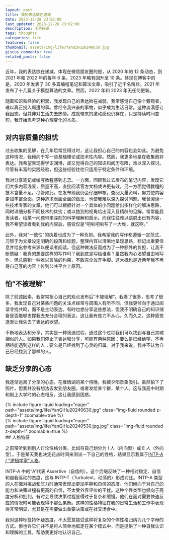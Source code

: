 ```yaml
---
layout: post
title: 我的表达欲在递减
date: 2023-12-28 23:02:00
last_updated: 2023-12-28 23:02:00
description: 闲言碎语
tags: thoughts
categories: life
featured: false
thumbnail: assets/img/life/YanQiHu20240630.jpg
giscus_comments: true
related_posts: false
---
```


近年，我的表达欲在递减。体现在微信朋友圈的是，从 2020 年的 12 条动态，到 2021 年和 2022 年的每年 6 条，2023 年略有回升至 10 条。体现在博客中的是，2020 年发表了 30 多篇编程笔记和算法文章，吸引了近千名粉丝。2021 年发布了十几篇关于模型算法的文章。然而，2022 年和 2023 年无任何更新。

随着知识和经验的积累，我发现自己的表达欲在减弱。我常感觉自己像个旁观者，难以真正投入周遭的事。曾经令我兴奋的事物，似乎成为生活日常。这种淡漠感让我困惑，但并非对生活失去热情。成就带来的激动感也仍存在，只是持续时间变短。我开始思考这种心理变化的本质。

## 对内容质量的担忧

过去收集的见解，在几年后常显得过时，这让我担心自己的内容也会如此。为避免这种情况，我倾向于写一些基础理论或技术性内容。然而，我更多地是在收集而非表达。我希望表现得学识渊博，却又觉得自己的知识和阅历有限，难以深入探讨。尽管有丰富的实践经验，但这些经验往往只适用于特定条件和环境。

我对分享笔记或编写教程感到忐忑。一方面，回顾我过去发布的笔记内容，发现它们大多内容浅显，质量不高，直接阅读官方文档或许更有效。另一方面觉得教程的技术含量不足。尽管如此，在发布前我仍会仔细审核，查阅大量资料，努力使内容更加丰富全面。这种追求表面全面的做法，也使我难以深入探讨问题。我曾阅读一些技术专家的文章，他们可以根据针对一个具体的小问题给出多样化的解决思路，同时详细分析不同技术的优劣；或以独到的视角给出深入且精辟的见解，常常能启发读者，给某一问题带来深刻的科学理解和启示。而我往往难以跳脱出已有内容，我不希望读者看到我的内容后，感受仅是“吧啦吧啦写了一大堆，就这啊。”

此外，我对"一致性"的执着也成为了一种负担。我希望我的写作都遵循一定范式，习惯于为文章设定明确的段落和标题，整理内容以清晰地呈现思路，标记出重要信息并给出参考来源以便读者阅读。但这种做法反而成为了一种额外的负担，让我不断质疑：我真的想要这样的写作吗？我到底是写给谁看？虽然我内心渴望自由地写作，但总感到一种难以言喻的约束，不敢完全放开手脚。这大概也是近两年我不再将自己写的内容上传到公共平台上原因。

## 怕“不被理解”

除了前述因素，我常常担心自己的观点发布后”不被理解“。我看了很多，思考了很多，我发现自己对某些问题的关注点经常与周围人有所不同，但我更倾向于通过阅读寻找共鸣，而不是主动表达。有时也想分享这些想法，但我不明确自己的知识储备是否能够支撑我去充分合理的表达，这让我有些力不从心。久而久之，这种感觉逐渐让我失去了表达的欲望。

不断地表达和分享，其实是一种筛选过程，通过这个过程我们可以找到与自己灵魂相似的人。如果我们停止了表达和分享，可能有两种原因：要么是已经绝望，不再期待能遇到这样的人；要么是已经找到了心灵的归属。对于我来说，我并不认为自己已经找到了那样的人。

## 缺乏分享的心态

我逐渐远离了分享的心态。在雁栖湖的某个傍晚，我被夕阳景象吸引。虽然拍下了照片，但我并没有想法去发到朋友圈，或者发给某个群，某个人。这与我高中时期和刚上大学时的心态相反，这让我感到困惑。

<div class="row mt-3">
    <div class="col-sm mt-3 mt-md-0">
        {% include figure.liquid loading="eager" path="assets/img/life/YanQiHu20240630.jpg" class="img-fluid rounded z-depth-1" zoomable=true %}
    </div>
    <div class="col-sm mt-3 mt-md-0">
        {% include figure.liquid loading="eager" path="assets/img/life/YanQiHu20240530.jpg.jpg" class="img-fluid rounded z-depth-1" zoomable=true %}
    </div>
</div>
## 人格特征

之前常听到到别人讨论性格分类，比如将自己划分为 I 人（内向型）或 E 人（外向型）。于是某天我也决定花点时间来测试一下自己的性格，结果显示我属于[INTP-A / "逻辑学家"人格](https://www.16personalities.com/intp-personality)。

INTP-A 中的“A”代表 Assertive（自信的）。这个后缀反映了一种相对稳定、自信和自我驱动的态度，这与 INTP-T（Turbulent，动荡的）形成对比。INTP-A 类型的人在面对挑战和压力时通常表现出更加平静和自信的态度。他们倾向于对自己的能力和决策过程有更高的自信，不太受外界评价的干扰。这种个性类型也倾向于高度分析和批判，有时会导致决策过程显得过于复杂和缓慢。他们在面对需要快速反应的情况时可能表现得不那么果断。这样的性格特征在我的日常生活和工作中表现得非常明显，尤其是在需要做出重要决策或在社交场合中。

我对这种标签持怀疑态度，不太愿意接受这种将复杂的个体性格归纳为几个字母的方式。但也许它们并不是将人简单地框定在某个模式中，而是提供了一种自我认识和理解的工具，帮助我更好地认识自己。
